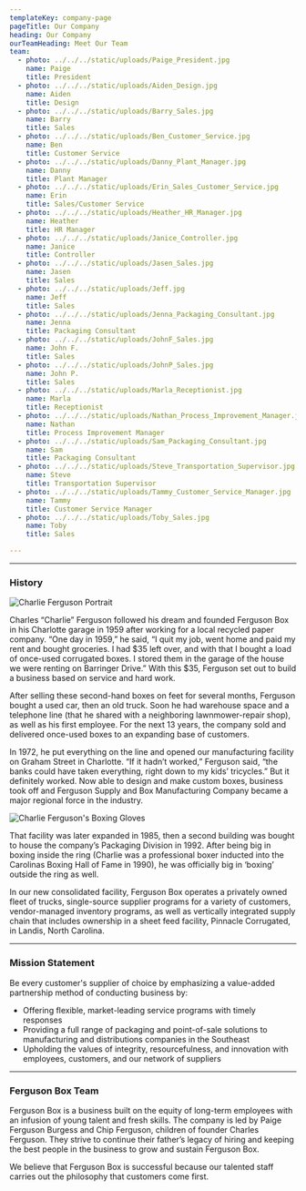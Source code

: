 ```yaml
---
templateKey: company-page
pageTitle: Our Company
heading: Our Company
ourTeamHeading: Meet Our Team
team:
  - photo: ../../../static/uploads/Paige_President.jpg
    name: Paige
    title: President
  - photo: ../../../static/uploads/Aiden_Design.jpg
    name: Aiden
    title: Design
  - photo: ../../../static/uploads/Barry_Sales.jpg
    name: Barry
    title: Sales
  - photo: ../../../static/uploads/Ben_Customer_Service.jpg
    name: Ben
    title: Customer Service
  - photo: ../../../static/uploads/Danny_Plant_Manager.jpg
    name: Danny
    title: Plant Manager
  - photo: ../../../static/uploads/Erin_Sales_Customer_Service.jpg
    name: Erin
    title: Sales/Customer Service
  - photo: ../../../static/uploads/Heather_HR_Manager.jpg
    name: Heather
    title: HR Manager
  - photo: ../../../static/uploads/Janice_Controller.jpg
    name: Janice
    title: Controller
  - photo: ../../../static/uploads/Jasen_Sales.jpg
    name: Jasen
    title: Sales
  - photo: ../../../static/uploads/Jeff.jpg
    name: Jeff
    title: Sales
  - photo: ../../../static/uploads/Jenna_Packaging_Consultant.jpg
    name: Jenna
    title: Packaging Consultant
  - photo: ../../../static/uploads/JohnF_Sales.jpg
    name: John F.
    title: Sales
  - photo: ../../../static/uploads/JohnP_Sales.jpg
    name: John P.
    title: Sales
  - photo: ../../../static/uploads/Marla_Receptionist.jpg
    name: Marla
    title: Receptionist
  - photo: ../../../static/uploads/Nathan_Process_Improvement_Manager.jpg
    name: Nathan
    title: Process Improvement Manager
  - photo: ../../../static/uploads/Sam_Packaging_Consultant.jpg
    name: Sam
    title: Packaging Consultant
  - photo: ../../../static/uploads/Steve_Transportation_Supervisor.jpg
    name: Steve
    title: Transportation Supervisor
  - photo: ../../../static/uploads/Tammy_Customer_Service_Manager.jpg
    name: Tammy
    title: Customer Service Manager
  - photo: ../../../static/uploads/Toby_Sales.jpg
    name: Toby
    title: Sales

---
```

- - -

### History

![Charlie Ferguson Portrait](/uploads/charles_ferguson.jpg)

Charles “Charlie” Ferguson followed his dream and founded Ferguson Box in his Charlotte garage in 1959 after working for a local recycled paper company. “One day in 1959,” he said, “I quit my job, went home and paid my rent and bought groceries. I had $35 left over, and with that I bought a load of once-used corrugated boxes. I stored them in the garage of the house we were renting on Barringer Drive.” With this $35, Ferguson set out to build a business based on service and hard work.

After selling these second-hand boxes on feet for several months, Ferguson bought a used car, then an old truck. Soon he had warehouse space and a telephone line (that he shared with a neighboring lawnmower-repair shop), as well as his first employee. For the next 13 years, the company sold and delivered once-used boxes to an expanding base of customers.

In 1972, he put everything on the line and opened our manufacturing facility on Graham Street in Charlotte. “If it hadn’t worked,” Ferguson said, “the banks could have taken everything, right down to my kids’ tricycles.” But it definitely worked. Now able to design and make custom boxes, business took off and Ferguson Supply and Box Manufacturing Company became a major regional force in the industry.

![Charlie Ferguson's Boxing Gloves](/uploads/charlie_boxing_gloves.jpg "Charlie Ferguson's Boxing Gloves")

That facility was later expanded in 1985, then a second building was bought to house the company’s Packaging Division in 1992. After being big in boxing inside the ring (Charlie was a professional boxer inducted into the Carolinas Boxing Hall of Fame in 1990), he was officially big in ‘boxing’ outside the ring as well.

In our new consolidated facility, Ferguson Box operates a privately owned fleet of trucks, single-source supplier programs for a variety of customers, vendor-managed inventory programs, as well as vertically integrated supply chain that includes ownership in a sheet feed facility, Pinnacle Corrugated, in Landis, North Carolina.

- - -

### Mission Statement

Be every customer's supplier of choice by emphasizing a value-added partnership method of conducting business by:

* Offering flexible, market-leading service programs with timely responses
* Providing a full range of packaging and point-of-sale solutions to manufacturing and distributions companies in the Southeast
* Upholding the values of integrity, resourcefulness, and innovation with employees, customers, and our network of suppliers

- - -

### Ferguson Box Team

Ferguson Box is a business built on the equity of long-term employees with an infusion of young talent and fresh skills. The company is led by Paige Ferguson Burgess and Chip Ferguson, children of founder Charles Ferguson. They strive to continue their father’s legacy of hiring and keeping the best people in the business to grow and sustain Ferguson Box.

We believe that Ferguson Box is successful because our talented staff carries out the philosophy that customers come first.
